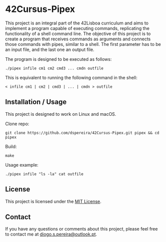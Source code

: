 # 42Cursus-Pipex

This project is an integral part of the 42Lisboa curriculum and aims to implement a program capable of executing commands, replicating the functionality of a shell command line.
The objective of this project is to create a program that receives commands as arguments and connects those commands with pipes, similar to a shell. The first parameter has to be an input file, and the last one an output file.

The program is designed to be executed as follows:
```shell
./pipex infile cm1 cm2 cmd3 ... cmdn outfile
```
This is equivalent to running the following command in the shell:
```shell
< infile cm1 | cm2 | cmd3 | ... | cmdn > outfile
```

## Installation / Usage

This project is designed to work on Linux and macOS.

Clone repo:
```shell
git clone https://github.com/dspereira/42Cursus-Pipex.git pipex && cd pipex
```

Build:
```shell
make
```

Usage example:
```shell
./pipex infile "ls -la" cat outfile
```

## License

This project is licensed under the [MIT License](https://github.com/dspereira/42Cursus-Pipex/blob/main/LICENSE).

## Contact

If you have any questions or comments about this project, please feel free to contact me at diogo.s.pereira@outlook.pt.
